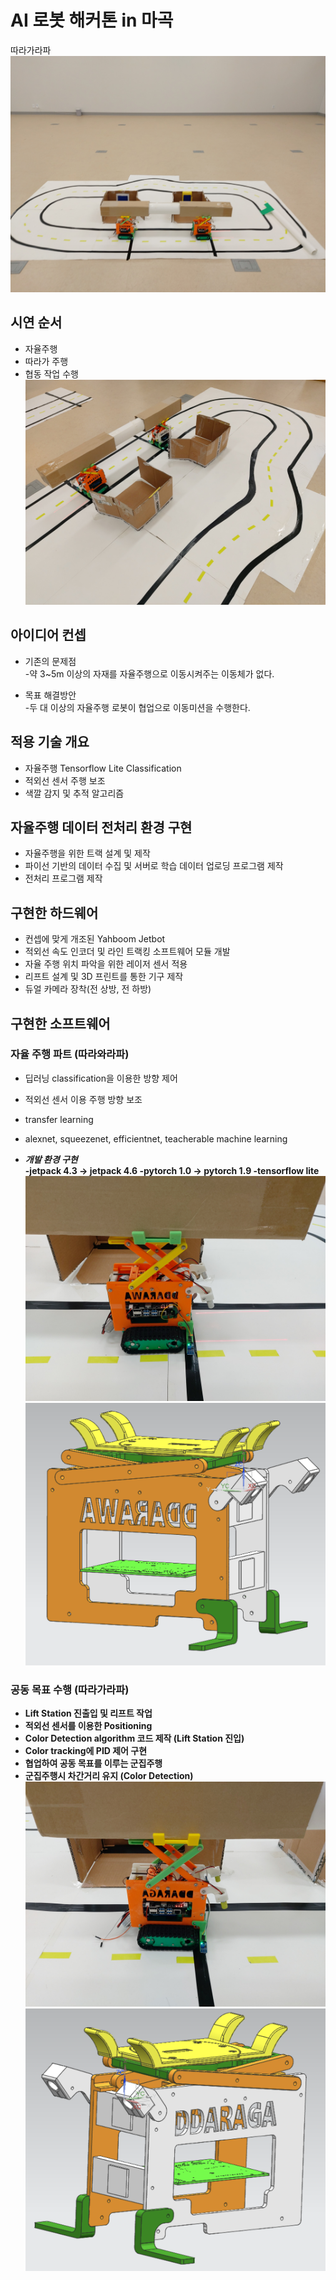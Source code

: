 # AI 로봇 해커톤 in 마곡
 따라가라파
![시연 모습](./img/all.jpg)


## 시연 순서
- 자율주행
- 따라가 주행
- 협동 작업 수행
![Lift Station 협동 작업 모습](./img/lift_station.jpg)


## 아이디어 컨셉
- 기존의 문제점<br>
-약 3~5m 이상의 자재를 자율주행으로 이동시켜주는 이동체가 없다.

- 목표 해결방안<br>
-두 대 이상의 자율주행 로봇이 협업으로 이동미션을 수행한다.


## 적용 기술 개요
- 자율주행 Tensorflow Lite Classification
- 적외선 센서 주행 보조
- 색깔 감지 및 추적 알고리즘


## 자율주행 데이터 전처리 환경 구현
- 자율주행을 위한 트랙 설계 및 제작
- 파이선 기반의 데이터 수집 및 서버로 학습 데이터 업로딩 프로그램 제작
- 전처리 프로그램 제작



## 구현한 하드웨어
- 컨셉에 맞게 개조된 Yahboom Jetbot
- 적외선 속도 인코더 및 라인 트랙킹 소프트웨어 모듈 개발
- 자율 주행 위치 파악을 위한 레이저 센서 적용
- 리프트 설계 및 3D 프린트를 통한 기구 제작
- 듀얼 카메라 장착(전 상방, 전 하방)



## 구현한 소프트웨어

### 자율 주행 파트 (따라와라파)
- 딥러닝 classification을 이용한 방향 제어
- 적외선 센서 이용 주행 방향 보조
- transfer learning<br>
- alexnet, squeezenet, efficientnet, teacherable machine learning

- <b> <i> 개발 환경 구현 </i> <b> <br>
-jetpack 4.3 -> jetpack 4.6
-pytorch 1.0 -> pytorch 1.9
-tensorflow lite
![따라와](./img/ddarawa.jpg)
![따라와 설계](./img/ddarawa_.png)




### 공동 목표 수행 (따라가라파)<br>
- Lift Station 진출입 및 리프트 작업
- 적외선 센서를 이용한 Positioning
- Color Detection algorithm 코드 제작 (Lift Station 진입)
- Color tracking에 PID 제어 구현
- 협업하여 공동 목표를 이루는 군집주행
- 군집주행시 차간거리 유지 (Color Detection)
![따라가](./img/ddaraga.jpg)
![따라가 설계](./img/ddaraga_.png)
